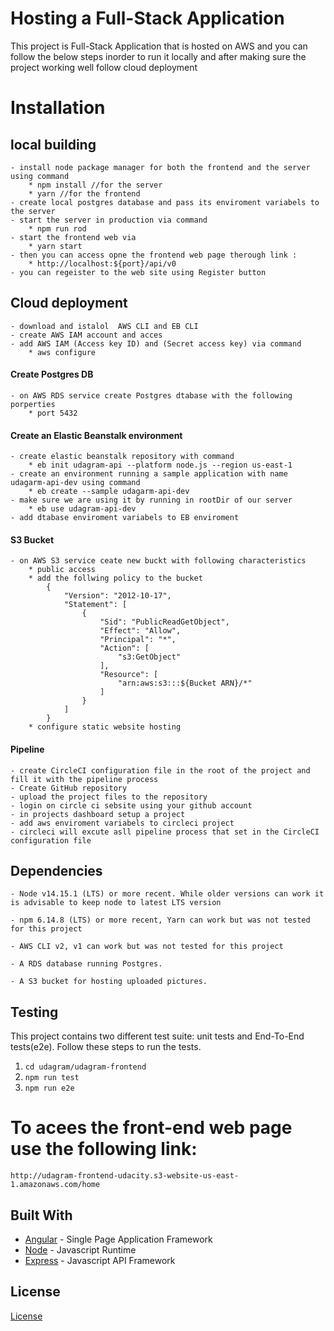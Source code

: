 # Hosting a Full-Stack Application

This project is Full-Stack Application that is hosted on AWS and you can follow the below steps inorder to run it locally and after making sure the project working well follow cloud deployment 
# Installation

## local building
    - install node package manager for both the frontend and the server using command 
        * npm install //for the server
        * yarn //for the frontend
    - create local postgres database and pass its enviroment variabels to the server 
    - start the server in production via command 
        * npm run rod
    - start the frontend web via 
        * yarn start
    - then you can access opne the frontend web page therough link : 
        * http://localhost:${port}/api/v0
    - you can regeister to the web site using Register button 

## Cloud deployment
    - download and istalol  AWS CLI and EB CLI
    - create AWS IAM account and acces
    - add AWS IAM (Access key ID) and (Secret access key) via command 
        * aws configure
#### Create Postgres DB
    - on AWS RDS service create Postgres dtabase with the following porperties 
        * port 5432
#### Create an Elastic Beanstalk environment
    - create elastic beanstalk repository with command
        * eb init udagram-api --platform node.js --region us-east-1
    - create an environment running a sample application with name udagarm-api-dev using command
        * eb create --sample udagarm-api-dev
    - make sure we are using it by running in rootDir of our server
        * eb use udagram-api-dev
    - add dtabase enviroment variabels to EB enviroment
#### S3 Bucket
    - on AWS S3 service ceate new buckt with following characteristics
        * public access
        * add the follwing policy to the bucket 
            {
                "Version": "2012-10-17",
                "Statement": [
                    {
                        "Sid": "PublicReadGetObject",
                        "Effect": "Allow",
                        "Principal": "*",
                        "Action": [
                            "s3:GetObject"
                        ],
                        "Resource": [
                            "arn:aws:s3:::${Bucket ARN}/*"
                        ]
                    }
                ]
            }
        * configure static website hosting

#### Pipeline 
    - create CircleCI configuration file in the root of the project and fill it with the pipeline process 
    - Create GitHub repository
    - upload the project files to the repository
    - login on circle ci sebsite using your github account
    - in projects dashboard setup a project
    - add aws enviroment variabels to circleci project
    - circleci will excute asll pipeline process that set in the CircleCI configuration file     

## Dependencies

```
- Node v14.15.1 (LTS) or more recent. While older versions can work it is advisable to keep node to latest LTS version

- npm 6.14.8 (LTS) or more recent, Yarn can work but was not tested for this project

- AWS CLI v2, v1 can work but was not tested for this project

- A RDS database running Postgres.

- A S3 bucket for hosting uploaded pictures.

```

## Testing

This project contains two different test suite: unit tests and End-To-End tests(e2e). Follow these steps to run the tests.

1. `cd udagram/udagram-frontend`
1. `npm run test`
1. `npm run e2e`

# To acees the front-end web page use the following link:

    http://udagram-frontend-udacity.s3-website-us-east-1.amazonaws.com/home

## Built With

- [Angular](https://angular.io/) - Single Page Application Framework
- [Node](https://nodejs.org) - Javascript Runtime
- [Express](https://expressjs.com/) - Javascript API Framework

## License

[License](LICENSE.txt)
